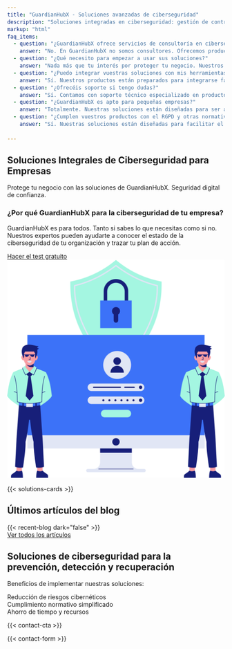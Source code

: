 ```yaml
---
title: "GuardianHubX - Soluciones avanzadas de ciberseguridad"
description: "Soluciones integradas en ciberseguridad: gestión de contraseñas, formación en phishing, backups y detección de amenazas."
markup: "html"
faq_items:
  - question: "¿GuardianHubX ofrece servicios de consultoría en ciberseguridad?"
    answer: "No. En GuardianHubX no somos consultores. Ofrecemos productos tecnológicos de ciberseguridad listos para usar, que puedes implementar directamente en tu empresa sin procesos largos ni asesoramiento externo."
  - question: "¿Qué necesito para empezar a usar sus soluciones?"
    answer: "Nada más que tu interés por proteger tu negocio. Nuestros productos están diseñados para una implementación rápida y autónoma. Incluyen guías y soporte técnico para ayudarte en todo momento."
  - question: "¿Puedo integrar vuestras soluciones con mis herramientas actuales?"
    answer: "Sí. Nuestros productos están preparados para integrarse fácilmente con entornos como Microsoft 365, servidores locales, soluciones cloud y otras plataformas habituales en empresas."
  - question: "¿Ofrecéis soporte si tengo dudas?"
    answer: "Sí. Contamos con soporte técnico especializado en producto. Te ayudamos a sacar el máximo partido a nuestras soluciones."
  - question: "¿GuardianHubX es apto para pequeñas empresas?"
    answer: "Totalmente. Nuestras soluciones están diseñadas para ser accesibles, escalables y fáciles de usar. No necesitas un equipo IT para comenzar a proteger tu negocio."
  - question: "¿Cumplen vuestros productos con el RGPD y otras normativas?"
    answer: "Sí. Nuestras soluciones están diseñadas para facilitar el cumplimiento normativo de forma automatizada, sin necesidad de contratar a un consultor legal o técnico externo."

---
```

<main class="container my-5">
<section class="bg-white py-1">
  <div class="container">
    <div class="row align-items-center">      
      <div class="col-lg-7 landing-slide-in-left">
        <h1 class="landing-section-title text-start mb-3">
          Soluciones Integrales de Ciberseguridad para Empresas
        </h1>
        <p class="mb-3 landing-text-muted">
          Protege tu negocio con las soluciones de GuardianHubX. Seguridad digital de confianza.
        </p>
        <h3 class="mb-3 text-start">
          ¿Por qué GuardianHubX para la ciberseguridad de tu empresa?
        </h3>
        <p class="mb-4 landing-text-muted">
          GuardianHubX es para todos. Tanto si sabes lo que necesitas como si no. Nuestros expertos pueden ayudarte a conocer el estado de la ciberseguridad de tu organización y trazar tu plan de acción.
        </p>
        <a href="/es/test-ciberseguridad/" class="btn btn-primary btn-lg">
          Hacer el test gratuito <i class="fas fa-arrow-right ms-2"></i>
        </a>
      </div>      
      <div class="col-lg-5 text-center landing-slide-in-right mt-4 mt-lg-0">
        <img src="/img/test-1.svg" alt="Soluciones de ciberseguridad para empresas" class="img-fluid" loading="lazy">
      </div>
    </div>
  </div>
</section>

<!-- Partners / Solutions Section -->
{{< solutions-cards >}}

<!-- Últimos artículos: fondo oscuro -->
<section class="recent-posts-section bg-light py-5 mb-5 rounded-4 shadow-lg overflow-hidden">
  <div class="container">
    <div class="row justify-content-center mb-4">
      <div class="col-auto">
        <h2 class="display-5 pb-2">
          Últimos artículos del blog
        </h2>
      </div>
    </div>
    <div class="row g-4">
      {{< recent-blog dark="false" >}}
    </div>
    <div class="text-center mt-4">
      <a href="/blog/" class="btn btn-outline-primary btn-lg">
        Ver todos los artículos <i class="fas fa-arrow-right ms-2"></i>
      </a>
    </div>
  </div>
</section>

<!-- CTA Section -->
<section class="landing-cta-section py-5">
  <div class="container text-center">
    <h2 class="landing-cta-title landing-fade-in mb-4">
      Soluciones de ciberseguridad para la prevención, detección y recuperación
    </h2>
    <p class="landing-cta-subtitle landing-fade-in mb-4">
      Beneficios de implementar nuestras soluciones:
    </p>
    <div class="row justify-content-center g-3">
      <div class="col-12 col-md-4">
        <div class="p-4 bg-light text-dark rounded-3 shadow-sm d-flex flex-column align-items-center justify-content-center h-100 text-center">
          <i class="fas fa-lock fa-2x text-primary mb-3"></i>
          <span class="fw-semibold fs-6">Reducción de riesgos cibernéticos</span>
        </div>
      </div>
      <div class="col-12 col-md-4">
        <div class="p-4 bg-light text-dark rounded-3 shadow-sm d-flex flex-column align-items-center justify-content-center h-100 text-center">
          <i class="fas fa-check-circle fa-2x text-success mb-3"></i>
          <span class="fw-semibold fs-6">Cumplimiento normativo simplificado</span>
        </div>
      </div>
      <div class="col-12 col-md-4">
        <div class="p-4 bg-light text-dark rounded-3 shadow-sm d-flex flex-column align-items-center justify-content-center h-100 text-center">
          <i class="fas fa-clock fa-2x text-info mb-3"></i>
          <span class="fw-semibold fs-6">Ahorro de tiempo y recursos</span>
        </div>
      </div>
    </div>
  </div>
</section>

{{< contact-cta >}}

<!-- Contact Section -->
<div id="contact"></div>
<section class="contact-section mb-5">
  {{< contact-form >}}
</section>
</main>